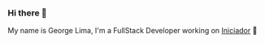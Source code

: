 ### Hi there 👋

My name is George Lima, I'm a FullStack Developer working on [Iniciador](https://github.com/Iniciador-de-Pagamentos) :rocket:

